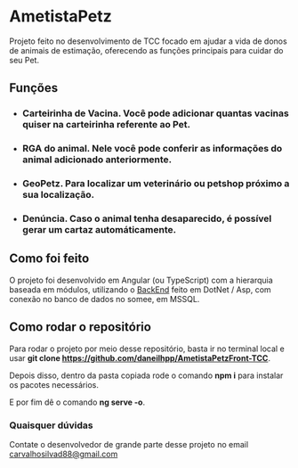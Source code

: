# AmetistaPetz

Projeto feito no desenvolvimento de TCC focado em ajudar a vida de donos de animais de estimação, oferecendo as funções principais para cuidar do seu Pet.

## Funções

* ### Carteirinha de Vacina. Você pode adicionar quantas vacinas quiser na carteirinha referente ao Pet.

* ### RGA do animal. Nele você pode conferir as informações do animal adicionado anteriormente.

* ### GeoPetz. Para localizar um veterinário ou petshop próximo a sua localização.

* ### Denúncia. Caso o animal tenha desaparecido, é possível gerar um cartaz automáticamente.


## Como foi feito

O projeto foi desenvolvido em Angular (ou TypeScript) com a hierarquia baseada em módulos, utilizando o [BackEnd](https://github.com/HiagoLCarvalho/CarteiraVacinacao) feito em DotNet / Asp, com conexão no banco de dados no somee, em MSSQL.

## Como rodar o repositório

Para rodar o projeto por meio desse repositório, basta ir no terminal local e usar **git clone https://github.com/daneilhpp/AmetistaPetzFront-TCC**.

Depois disso, dentro da pasta copiada rode o comando **npm i** para instalar os pacotes necessários.

E por fim dê o comando **ng serve -o**.

### Quaisquer dúvidas

Contate o desenvolvedor de grande parte desse projeto no email carvalhosilvad88@gmail.com
